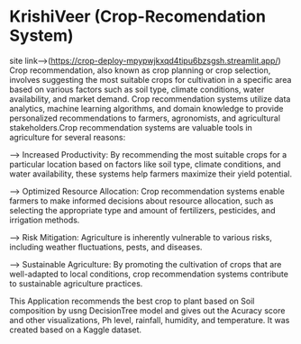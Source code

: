 # KrishiVeer (Crop-Recomendation System)

site link-->(https://crop-deploy-mpypwjkxqd4tipu6bzsgsh.streamlit.app/)
Crop recommendation, also known as crop planning or crop selection, involves suggesting the most suitable crops for cultivation in a specific area based on various factors such as soil type, climate conditions, water availability, and market demand. Crop recommendation systems utilize data analytics, machine learning algorithms, and domain knowledge to provide personalized recommendations to farmers, agronomists, and agricultural stakeholders.Crop recommendation systems are valuable tools in agriculture for several reasons:

--> Increased Productivity: By recommending the most suitable crops for a particular location based on  factors like soil type, climate conditions, and water availability, these systems help farmers maximize their yield potential.

--> Optimized Resource Allocation: Crop recommendation systems enable farmers to make informed decisions about resource allocation, such as selecting the appropriate type and amount of fertilizers, pesticides, and irrigation methods.

--> Risk Mitigation: Agriculture is inherently vulnerable to various risks, including weather fluctuations, pests, and diseases.

--> Sustainable Agriculture: By promoting the cultivation of crops that are well-adapted to local conditions, crop recommendation systems contribute to sustainable agriculture practices.

This Application recommends the best crop to plant based on Soil composition by usng DecisionTree model and gives out the Acuracy score and other visualizations, Ph level, rainfall, humidity, and temperature. It was created based on a Kaggle dataset.
